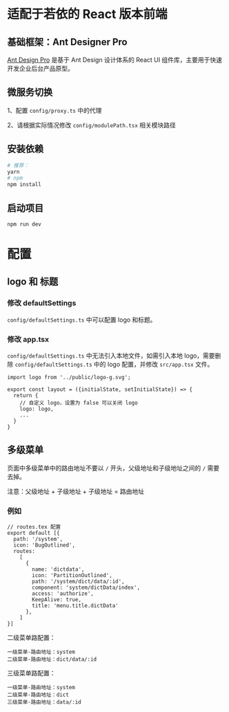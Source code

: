 # 适配于若依的 React 版本前端

## 基础框架：Ant Designer Pro

[Ant Design Pro](https://pro.ant.design/) 是基于 Ant Design 设计体系的 React UI 组件库，主要用于快速开发企业后台产品原型。

## 微服务切换

1、配置 `config/proxy.ts` 中的代理

2、请根据实际情况修改 `config/modulePath.tsx` 相关模块路径

## 安装依赖

```bash
# 推荐：
yarn
# npm
npm install
```

## 启动项目

```bash
npm run dev
```

# 配置

## logo 和 标题

### 修改 defaultSettings

`config/defaultSettings.ts` 中可以配置 logo 和标题。

### 修改 app.tsx

`config/defaultSettings.ts` 中无法引入本地文件，如需引入本地 logo，需要删除 `config/defaultSettings.ts` 中的 logo
配置，并修改 `src/app.tsx` 文件。

```tsx
import logo from '../public/logo-g.svg';

export const layout = ({initialState, setInitialState}) => {
  return {
    // 自定义 logo，设置为 false 可以关闭 logo
    logo: logo,
    ...
  }
}
```

## 多级菜单

页面中多级菜单中的路由地址不要以 `/` 开头，父级地址和子级地址之间的 `/` 需要去掉。

注意：父级地址 + 子级地址 + 子级地址 = 路由地址

### 例如

```tsx
// routes.tex 配置
export default [{
  path: '/system',
  icon: 'BugOutlined',
  routes:
    [
      {
        name: 'dictdata',
        icon: 'PartitionOutlined',
        path: '/system/dict/data/:id',
        component: 'system/dictData/index',
        access: 'authorize',
        KeepAlive: true,
        title: 'menu.title.dictData'
      },
    ]
}]
```

二级菜单路配置：

```text
一级菜单-路由地址：system
二级菜单-路由地址：dict/data/:id
```

三级菜单路配置：

```text
一级菜单-路由地址：system
二级菜单-路由地址：dict
三级菜单-路由地址：data/:id
```

